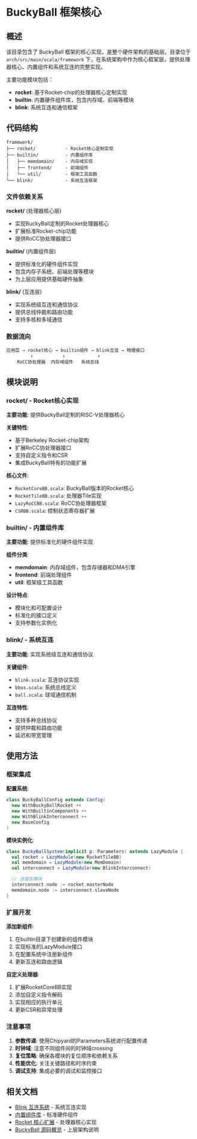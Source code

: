 # BuckyBall 框架核心

## 概述

该目录包含了 BuckyBall 框架的核心实现，是整个硬件架构的基础层。目录位于 `arch/src/main/scala/framework` 下，在系统架构中作为核心框架层，提供处理器核心、内置组件和系统互连的完整实现。

主要功能模块包括：
- **rocket**: 基于Rocket-chip的处理器核心定制实现
- **builtin**: 内置硬件组件库，包含内存域、前端等模块
- **blink**: 系统互连和通信框架

## 代码结构

```
framework/
├── rocket/           - Rocket核心定制实现
├── builtin/          - 内置组件库
│   ├── memdomain/    - 内存域实现
│   ├── frontend/     - 前端组件
│   └── util/         - 框架工具函数
└── blink/            - 系统互连框架
```

### 文件依赖关系

**rocket/** (处理器核心层)
- 实现BuckyBall定制的Rocket处理器核心
- 扩展标准Rocket-chip功能
- 提供RoCC协处理器接口

**builtin/** (内置组件层)
- 提供标准化的硬件组件实现
- 包含内存子系统、前端处理等模块
- 为上层应用提供基础硬件抽象

**blink/** (互连层)
- 实现系统级互连和通信协议
- 提供总线仲裁和路由功能
- 支持多核和多域通信

### 数据流向

```
应用层 → rocket核心 → builtin组件 → blink互连 → 物理接口
         ↓           ↓            ↓
    RoCC协处理器  内存域组件   系统总线
```

## 模块说明

### rocket/ - Rocket核心实现

**主要功能**: 提供BuckyBall定制的RISC-V处理器核心

**关键特性**:
- 基于Berkeley Rocket-chip架构
- 扩展RoCC协处理器接口
- 支持自定义指令和CSR
- 集成BuckyBall特有的功能扩展

**核心文件**:
- `RocketCoreBB.scala`: BuckyBall版本的Rocket核心
- `RocketTileBB.scala`: 处理器Tile实现
- `LazyRoCCBB.scala`: RoCC协处理器框架
- `CSRBB.scala`: 控制状态寄存器扩展

### builtin/ - 内置组件库

**主要功能**: 提供标准化的硬件组件实现

**组件分类**:
- **memdomain**: 内存域组件，包含存储器和DMA引擎
- **frontend**: 前端处理组件
- **util**: 框架级工具函数

**设计特点**:
- 模块化和可配置设计
- 标准化的接口定义
- 支持参数化实例化

### blink/ - 系统互连

**主要功能**: 实现系统级互连和通信协议

**关键组件**:
- `blink.scala`: 互连协议实现
- `bbus.scala`: 系统总线定义
- `ball.scala`: 球域通信机制

**互连特性**:
- 支持多种总线协议
- 提供仲裁和路由功能
- 延迟和带宽管理

## 使用方法

### 框架集成

**配置系统**:
```scala
class BuckyBallConfig extends Config(
  new WithBuckyBallRocket ++
  new WithBuiltinComponents ++
  new WithBlinkInterconnect ++
  new BaseConfig
)
```

**模块实例化**:
```scala
class BuckyBallSystem(implicit p: Parameters) extends LazyModule {
  val rocket = LazyModule(new RocketTileBB)
  val memdomain = LazyModule(new MemDomain)
  val interconnect = LazyModule(new BlinkInterconnect)

  // 连接各模块
  interconnect.node := rocket.masterNode
  memdomain.node := interconnect.slaveNode
}
```

### 扩展开发

**添加新组件**:
1. 在builtin目录下创建新的组件模块
2. 实现标准的LazyModule接口
3. 在配置系统中注册新组件
4. 更新互连和路由逻辑

**自定义处理器**:
1. 扩展RocketCoreBB实现
2. 添加自定义指令解码
3. 实现相应的执行单元
4. 更新CSR和异常处理

### 注意事项

1. **参数传递**: 使用Chipyard的Parameters系统进行配置传递
2. **时钟域**: 注意不同组件间的时钟域crossing
3. **复位策略**: 确保各模块的复位顺序和依赖关系
4. **性能优化**: 关注关键路径和时序约束
5. **调试支持**: 集成必要的调试和监控接口

## 相关文档

- [Blink 互连系统](blink/README.md) - 系统互连实现
- [内置组件库](builtin/README.md) - 标准硬件组件
- [Rocket 核心扩展](rocket/README.md) - 处理器核心实现
- [BuckyBall 源码概览](../README.md) - 上层架构说明

